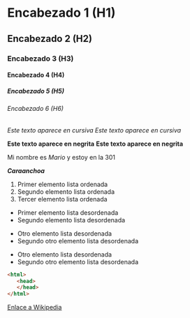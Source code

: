 # Encabezado 1 (H1)
## Encabezado 2 (H2)
### Encabezado 3 (H3)
#### Encabezado 4 (H4)
##### Encabezado 5 (H5)
###### Encabezado 6 (H6)

*Este texto aparece en cursiva*
_Este texto aparece en cursiva_

**Este texto aparece en negrita**
__Este texto aparece en negrita__

Mi nombre es *Mario* y estoy en la 301

*__Caraanchoa__*

1. Primer elemento lista ordenada
2. Segundo elemento lista ordenada
3. Tercer elemento lista ordenada

* Primer elemento lista desordenada
* Segundo elemento lista desordenada

+ Otro elemento lista desordenada
+ Segundo otro elemento lista desordenada

- Otro elemento lista desordenada
- Segundo otro elemento lista desordenada

```html
<html>
   <head>
   </head>
</html>
```
[Enlace a Wikipedia](https://es.wikipedia.org "Haciendo click se te dirige a wikipedia")

